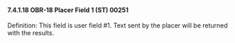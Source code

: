 #### 7.4.1.18 OBR-18 Placer Field 1 (ST) 00251

Definition: This field is user field #1. Text sent by the placer will be returned with the results.
